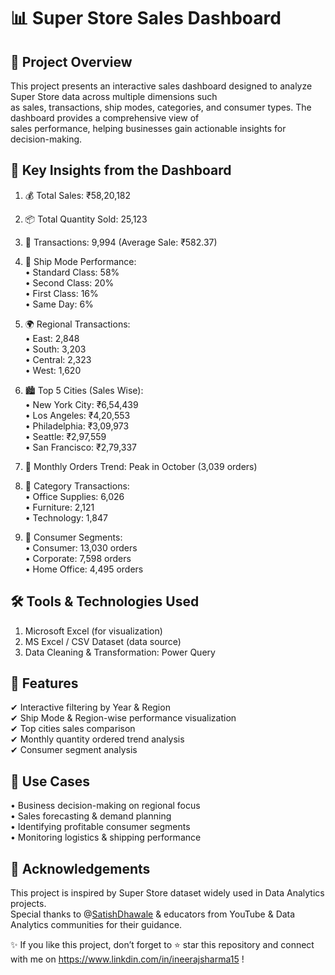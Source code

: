 # 📊 Super Store Sales Dashboard <br>

## 📌 Project Overview<br>
This project presents an interactive sales dashboard designed to analyze Super Store data across multiple dimensions such<br> 
as sales, transactions, ship modes, categories, and consumer types. The dashboard provides a comprehensive view of <br>
sales performance, helping businesses gain actionable insights for decision-making.<br>

## 🔑 Key Insights from the Dashboard<br>
1. 💰 Total Sales: ₹58,20,182<br>
2. 📦 Total Quantity Sold: 25,123<br>
3. 🧾 Transactions: 9,994 (Average Sale: ₹582.37)<br>
4. 🚚 Ship Mode Performance:<br>
    • Standard Class: 58%<br>
    • Second Class: 20%<br>
    • First Class: 16%<br>
    • Same Day: 6%<br>

5. 🌍 Regional Transactions:<br>
    • East: 2,848<br>
    • South: 3,203<br>
    • Central: 2,323<br>
    • West: 1,620<br>

6. 🏙️ Top 5 Cities (Sales Wise):<br>
    • New York City: ₹6,54,439<br>
    • Los Angeles: ₹4,20,553<br>
    • Philadelphia: ₹3,09,973<br>
    • Seattle: ₹2,97,559<br>
    • San Francisco: ₹2,79,337<br>

7. 📅 Monthly Orders Trend: Peak in October (3,039 orders)<br>

8. 📂 Category Transactions:<br>
    • Office Supplies: 6,026<br>
    • Furniture: 2,121<br>
    • Technology: 1,847<br>

9. 👥 Consumer Segments:<br>
    • Consumer: 13,030 orders<br>
    • Corporate: 7,598 orders<br>
    • Home Office: 4,495 orders<br>

## 🛠️ Tools & Technologies Used<br>
1. Microsoft Excel (for visualization)<br>
2. MS Excel / CSV Dataset (data source)<br>
3. Data Cleaning & Transformation: Power Query<br>

## 🚀 Features<br>
✔ Interactive filtering by Year & Region<br>
✔ Ship Mode & Region-wise performance visualization<br>
✔ Top cities sales comparison<br>
✔ Monthly quantity ordered trend analysis<br>
✔ Consumer segment analysis<br>

## 🎯 Use Cases<br>
• Business decision-making on regional focus<br>
• Sales forecasting & demand planning<br>
• Identifying profitable consumer segments<br>
• Monitoring logistics & shipping performance<br>

## 🤝 Acknowledgements<br>
This project is inspired by Super Store dataset widely used in Data Analytics projects.<br>
Special thanks to @[SatishDhawale](https://github.com/SatishDhawale) & educators from YouTube & Data Analytics communities for their guidance.<br>

✨ If you like this project, don’t forget to ⭐ star this repository and connect with me on https://www.linkdin.com/in/ineerajsharma15 !
